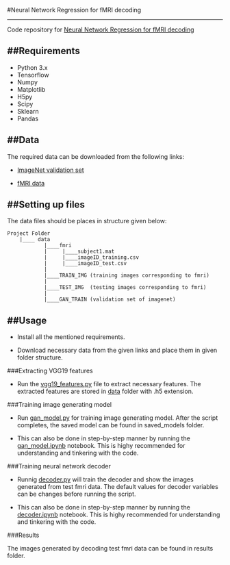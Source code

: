 #Neural Network Regression for fMRI decoding

---

Code repository for [Neural Network Regression for fMRI decoding]()

##Requirements
---


*   Python 3.x
*   Tensorflow
*   Numpy
*   Matplotlib
*   H5py
*   Scipy
*   Sklearn
*   Pandas

##Data
---
The required data can be downloaded from the following links:

* [ImageNet validation set]()

* [fMRI data]()

##Setting up files
---
The data files should be places in structure given below:

    Project Folder
        |____ data
                |____fmri
                |     |____subject1.mat
                |     |____imageID_training.csv
                |     |____imageID_test.csv
                |
                |____TRAIN_IMG (training images corresponding to fmri)
                |
                |____TEST_IMG  (testing images corresponding to fmri)
                |
                |____GAN_TRAIN (validation set of imagenet)



##Usage
---
* Install all the mentioned requirements.

* Download necessary data from the given links and place them in given folder structure.

###Extracting VGG19 features

* Run the [vgg19_features.py]() file to extract necessary features. The extracted features are stored in [data]() folder with .h5 extension.

###Training image generating model

* Run [gan_model.py]() for training image generating model. After the script completes, the saved model can be found in saved_models folder.

* This can also be done in step-by-step manner by running the [gan_model.ipynb]() notebook. This is highy recommended for understanding and tinkering with the code.

###Training neural network decoder

* Runnig [decoder.py]() will train the decoder and show the images generated from test fmri data. The default values for decoder variables can be changes before running the script.

* This can also be done in step-by-step manner by running the [decoder.ipynb]() notebook. This is highy recommended for understanding and tinkering with the code.

###Results

The images generated by decoding test fmri data can be found in results folder.


